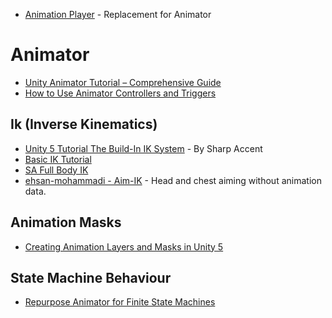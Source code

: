 * [Animation Player](https://github.com/Baste-RainGames/AnimationPlayer) - Replacement for Animator

# Animator
* [Unity Animator Tutorial – Comprehensive Guide](https://gamedevacademy.org/unity-animator-tutorial/)
* [How to Use Animator Controllers and Triggers](http://www.studica.com/blog/unity-tutorial-animator-controllers)
## Ik (Inverse Kinematics)
* [Unity 5 Tutorial The Build-In IK System](https://www.youtube.com/watch?v=EggUxC5_lGE) - By Sharp Accent
* [Basic IK Tutorial](https://www.youtube.com/watch?v=6UgB7TMk3Bg)
* [SA Full Body IK](https://github.com/Stereoarts/SAFullBodyIK)
* [ehsan-mohammadi - Aim-IK](https://github.com/ehsan-mohammadi/Aim-IK) - Head and chest aiming without animation data.

## Animation Masks
* [Creating Animation Layers and Masks in Unity 5](https://www.youtube.com/watch?v=-SAnr8-Xfgg)
## State Machine Behaviour
* [Repurpose Animator for Finite State Machines](https://medium.com/the-unity-developers-handbook/dont-re-invent-finite-state-machines-how-to-repurpose-unity-s-animator-7c6c421e5785)
